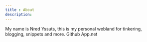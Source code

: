 ```yaml
---
title : About
description:
---
```


My name is Nred Yssuts, this is my personal webland for tinkering, blogging, snippets and more.
Github
App.net
